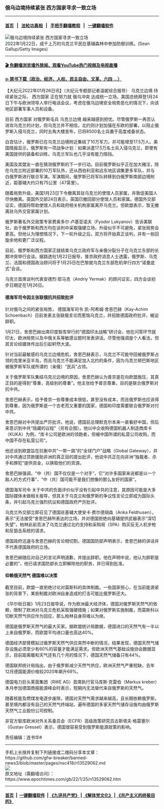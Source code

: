 ### 俄乌边境持续紧张 西方国家寻求一致立场
------------------------

#### [首页](https://github.com/gfw-breaker/banned-news3/blob/master/README.md) &nbsp;&nbsp;|&nbsp;&nbsp; [法轮功真相](https://github.com/begood0513/basic/blob/master/README.md)  &nbsp;&nbsp;|&nbsp;&nbsp; [手把手翻墙教程](https://github.com/gfw-breaker/guides/wiki)  &nbsp;&nbsp;|&nbsp;&nbsp; [一键翻墙软件](https://github.com/gfw-breaker/nogfw/blob/master/README.md)  



<div><img alt="俄乌边境持续紧张 西方国家寻求一致立场" class="attachment-djy_600_400 size-djy_600_400 wp-post-image" src="https://i.epochtimes.com/assets/uploads/2022/01/id13529066-GettyImages-1366268712-600x400.jpg"/>
<div class="caption">
 2022年1月22日，成千上万的乌克兰平民在基辅森林中参加防御训练。(Sean Gallup/Getty Images)
</div></div><hr/>

#### [ 🎬  免翻墙浏览墙外禁闻、观看YouTube热门视频及电视直播](https://github.com/gfw-breaker/HelloWorld)

#### [ 💥  禁书下载（政治、经济、人权、民主自由、文革、六四 ...）](https://github.com/gfw-breaker/books/blob/master/README.md)

<div><p>
 【大纪元2022年01月26日讯】（大纪元专题部记者温妮综合报导）
 <ok href="https://www.epochtimes.com/gb/tag/%E4%B9%8C%E5%85%8B%E5%85%B0%E8%BE%B9%E5%A2%83.html">
  乌克兰边境
 </ok>
 持续紧张之际，
 <ok href="https://www.epochtimes.com/gb/tag/%E8%A5%BF%E6%96%B9%E5%9B%BD%E5%AE%B6.html">
  西方国家
 </ok>
 正在努力就
 <ok href="https://www.epochtimes.com/gb/tag/%E4%BF%84%E4%B9%8C%E5%86%B2%E7%AA%81.html">
  俄乌冲突
 </ok>
 达成统一立场。美国总统拜登1月24日下午与欧洲领导人举行电话会议，考虑在俄乌边境安全局势恶化的情况下，向该地区部署军事人员和设备。
</p>
<p>
 目前
 <ok href="https://www.epochtimes.com/gb/tag/%E8%A5%BF%E6%96%B9%E5%9B%BD%E5%AE%B6.html">
  西方国家
 </ok>
 对俄罗斯屯兵
 <ok href="https://www.epochtimes.com/gb/tag/%E4%B9%8C%E5%85%8B%E5%85%B0%E8%BE%B9%E5%A2%83.html">
  乌克兰边境
 </ok>
 越来越感到担忧。尽管俄罗斯一再否认进攻乌克兰的计划，但乌克兰并不相信，北约则计划加强在东欧的部署，以阻止俄罗斯入侵乌克兰，同时五角大楼宣布，已将8500名士兵置于高度戒备状态。
</p>
<p>
 白宫估计，俄罗斯已在乌克兰边境附近集结了10万军力，并可能增至17.5万人。美国情报显示，俄罗斯有一项战争计划：如果派遣17.5万名士兵入侵乌克兰，即使有美国提供的装备和训练，乌克兰军队也几乎没有能力阻挡。
</p>
<p>
 美国及其盟友一直在猜测俄罗斯的下一步行动。目前俄罗斯似乎正在加大赌注，除在乌克兰附近部署的10万军队外，还从西伯利亚和远东地区调集更多军队，并与白俄罗斯进行联合军演。军演期间，俄罗斯已将军队转移到白俄罗斯南部边境附近，距基辅大约只有75公里（47英里）。
</p>
<p>
 随着局势升级，美国1月23日下令撤离其驻乌克兰的使馆人员家属，并敦促美国人尽快撤离。英国外交部24日表示，英国已撤回部分使馆人员和家属。德国外交部证实，德国将帮助使馆人员和政府相关机构家属离开乌克兰。但欧盟表示，暂无撤离驻乌外交官家属计划。
</p>
<p>
 俄罗斯著名外交政策专家费奥多尔‧卢基亚诺夫（Fyodor Lukyanov）告诉美联社，由于俄罗斯和西方均在谈判中采取强硬立场，升级似乎不可避免，紧张局势会更高。但他认为理想情况下，下一轮升级之后，双方将开始真正谈判，并有一些回旋余地和更广泛议程。
</p>
<p>
 目前，俄罗斯和西方国家正就结束乌克兰政府军与亲俄分裂分子在乌克兰东部的长期冲突举行会谈。据路透社1月22日报导，普京政府消息人士透露，俄罗斯、乌克兰、法国和德国政治顾问将于1月25日在巴黎就乌克兰东部危机举行四方“诺曼底式”会谈。
</p>
<p>
 乌克兰首席谈判代表安德烈‧耶马克（Andriy Yermak）的顾问证实，四方会谈初步日期定在1月26日。
</p>
<h4>
 德海军司令因主张联俄抗共招致批评
</h4>
<p>
 针对俄乌之间的紧张局势，
 <ok href="https://www.epochtimes.com/gb/tag/%E5%BE%B7%E5%9B%BD%E6%B5%B7%E5%86%9B%E5%8F%B8%E4%BB%A4.html">
  德国海军司令
 </ok>
 凯-阿希姆‧舍恩巴赫（Kay-Achim Schoenbach）日前发表主张联俄言论而惹恼乌克兰，并招致德国政府批评，被迫辞职。
</p>
<p>
 1月21日，舍恩巴赫出席印度智库举行的“德国印太战略”研讨会，他在问答环节就印太、欧洲局势以及中俄关系等敏感议题时发表讲话。尽管他强调是个人看法，但其言论经媒体传出后引起轩然大波。
</p>
<p>
 针对当前最敏感的乌克兰边境危机，舍恩巴赫表示，乌克兰不可能夺回被俄罗斯占领的克里米亚半岛，而且乌克兰不能满足加入北约的条件，因为乌克兰顿巴斯地区被俄罗斯军队或所谓的（亲俄）“民兵”占领。
</p>
<p>
 关于俄罗斯军队集结乌克兰边境的原因，舍恩巴赫认为普京是在向欧盟施压，其真正目的是得到“尊重，高级别的尊重”。他主张给予普京尊重，目的是联合俄罗斯对抗中共。
</p>
<p>
 舍恩巴赫表示，给予普京一些尊重成本很低，甚至没有成本，而且俄罗斯也应该得到尊重，因为俄罗斯是一个古老而又重要的国家，德国和印度需要联合俄罗斯对付中共。
</p>
<p>
 舍恩巴赫对中共提出严厉批评。他说，德国前总理默克尔本来一直看好中国，但后来意识到中共“隐藏的议程”（另有企图）。他以中企收购德国机器人制造商库卡（KUKA）为例，“库卡公司是欧洲的领跑者，但被中国所谓的私营公司收购，而中国不存在私营公司”。
</p>
<p>
 他还谈到欧盟旨在抗衡中共“一带一路”的“全球门户”战略（Global Gateway），并对中共通过贷款援助非洲的真正目的提出批评，他说中共正在向非洲“独裁者、杀手和罪犯”提供资金，以换取他们的资源。
</p>
<p>
 舍恩巴赫强调，“中（共）国不仅仅是一个对手”，它“对许多国家来说都是以一个敌人的方式行事”，“中（共）国可能不是我们想像的那么友好的国家”。
</p>
<p>
 <ok href="https://www.epochtimes.com/gb/tag/%E5%BE%B7%E5%9B%BD%E6%B5%B7%E5%86%9B%E5%8F%B8%E4%BB%A4.html">
  德国海军司令
 </ok>
 关于中共的负面评价似乎没有引起中共的注意，其原因可能是大多国际媒体未做相关报导，但其关于乌克兰和俄罗斯的争议性言论立即成为国际头条，并引起乌克兰强烈抗议和德国政府严厉批评。
</p>
<p>
 乌克兰外交部立即召见了德国驻基辅大使安卡‧费尔德胡森（Anka Feldhusen），表示“无法接受”舍恩巴赫所表达的立场，并对德国拒绝向基辅提供武器表示“深切失望”。柏林此前否决了乌克兰通过北约支持和采购局（SPA）购买反无人机步枪和反狙击系统的请求。
</p>
<p>
 德国政府迅速与舍恩巴赫的言论相切割，德国国防部声明表示，舍恩巴赫的讲话并不代表德国政府的立场。
</p>
<p>
 舍恩巴赫随后对自己的言论声明道歉，并提出辞职。他在声明中说，他认为辞职是必要的”，他已请求国防部长立即解除他的职务，并已得到批准。
</p>
<h4>
 仰赖俄天然气 德国难以决策
</h4>
<p>
 截至目前，欧盟一直拒绝讨论对莫斯科的具体制裁。一些国家担心，在当前能源紧张的背景下，某些制裁对欧洲自身造成的打击可能比俄罗斯还大。
</p>
<p>
 《华尔街日报》1月23日报导说，作为欧洲最大经济体，德国对俄罗斯天然气的依赖，限制了欧洲对乌克兰危机采取强硬措施；如果对俄罗斯实施制裁，而莫斯科以切断天然气供应作为回应，那么柏林自身将难以为继。
</p>
<p>
 德国是俄罗斯天然气的最大买家。据欧盟统计局数据，德国进口的天然气有一半以上来自俄罗斯，而欧盟平均进口量也高达40%。
</p>
<p>
 德国经济部曾模拟过俄罗斯天然气供应突然中断的情况，结果发现，德国天然气储存设施必须至少有60%的容量才能满足需求。但欧洲天然气基础设施协会数据显示，目前距离暖和天气还有几个月的情况下，德国天然气储备只有44%。
</p>
<p>
 德国联邦统计局指出，由于俄罗斯减少天然气供应，欧洲天然气严重短缺，去年12月德国能源价格较2020年飙升69%。
</p>
<p>
 德国电力巨头莱茵集团（RWE AG）首席执行官马库斯‧克雷伯（Markus kreber）本月参加德国商报能源峰会时表示，短期内无法替代来自俄罗斯的天然气。
</p>
<p>
 随着核能及燃煤发电逐步废除，德国对天然气需求越来越高，且长期依赖俄罗斯，甚至境内都没有自己的天然气终端站，遍布德国的多家天然气储存设施均由俄罗斯天然气工业股份公司控制。
</p>
<p>
 非官方智库欧洲对外关系委员会（ECFR）高级政策研究员古斯塔夫‧格雷塞尔（Gustav Gressel）表示，德国很容易受到俄罗斯能源政策的影响。
</p>
<p>
 责任编辑：连书华#
</p>
</div>
<hr/>
手机上长按并复制下列链接或二维码分享本文章：<br/>
https://github.com/gfw-breaker/banned-news3/blob/master/pages/nsc418/n13529062.md <br/>
<a href='https://github.com/gfw-breaker/banned-news3/blob/master/pages/nsc418/n13529062.md'><img src='https://github.com/gfw-breaker/banned-news3/blob/master/pages/nsc418/n13529062.md.png'/></a> <br/>
原文地址（需翻墙访问）：https://www.epochtimes.com/gb/22/1/25/n13529062.htm


------------------------
#### [首页](https://github.com/gfw-breaker/banned-news3/blob/master/README.md) &nbsp;|&nbsp; [一键翻墙软件](https://github.com/gfw-breaker/nogfw/blob/master/README.md) &nbsp;| [《九评共产党》](https://github.com/gfw-breaker/9ping.md/blob/master/README.md#九评之一评共产党是什么) | [《解体党文化》](https://github.com/gfw-breaker/jtdwh.md/blob/master/README.md) | [《共产主义的终极目的》](https://github.com/gfw-breaker/gczydzjmd.md/blob/master/README.md)


<img src='http://gfw-breaker.win/banned-news3/pages/nsc418/n13529062.md' width='0px' height='0px'/>